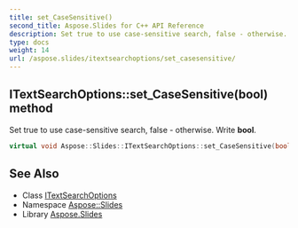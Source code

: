 ```yaml
---
title: set_CaseSensitive()
second_title: Aspose.Slides for C++ API Reference
description: Set true to use case-sensitive search, false - otherwise. Write bool.
type: docs
weight: 14
url: /aspose.slides/itextsearchoptions/set_casesensitive/
---
```

## ITextSearchOptions::set_CaseSensitive(bool) method


Set true to use case-sensitive search, false - otherwise. Write **bool**.

```cpp
virtual void Aspose::Slides::ITextSearchOptions::set_CaseSensitive(bool value)=0
```

## See Also

* Class [ITextSearchOptions](../)
* Namespace [Aspose::Slides](../../)
* Library [Aspose.Slides](../../../)